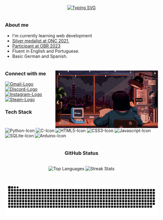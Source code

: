 <div align="center">
  <a href="https://git.io/typing-svg">
    <img src="https://readme-typing-svg.demolab.com?font=Fira+Code&weight=700&size=35&pause=1000&color=3E6BFF&width=800&height=60&lines=%3C+Hello%2C+World!+I+am+Samuel+Campelo.%2F%3E" alt="Typing SVG" />
  </a>
</div>

#

<h3>About me</h3>

<ul>
  <li>I'm currently learning web development</li>
  <li><a href="https://drive.google.com/file/d/1_aQWAPpBzOYiIXfsbKiBj25VtgkfKKR9/view?usp=sharing">Silver medalist at ONC 2021.</a></li>
  <li><a href="https://drive.google.com/file/d/1bBqta6w7AK0sBGAzYcETwisBMZv2y2Ti/view?usp=sharing">Participant at OBR 2023</a></li>
  <li>Fluent in English and Portuguese.</li>
  <li>Basic German and Spanish.</li>
</ul>

#

<img align="right" alt="" height="190px" src="./src/study.gif">

<h3>Connect with me</h3>

<a href="mailto:samuelcampelo25@gmail.com"><img src="https://img.shields.io/badge/Gmail-D14836?style=for-the-badge&logo=gmail&logoColor=white" alt="Gmail-Logo"/></a>
<a href="https://discord.gg/vcsjaT9xKv"><img src="https://img.shields.io/badge/Discord-7289DA?style=for-the-badge&logo=discord&logoColor=white" alt="Discord-Logo"></a>
<a href="https://www.instagram.com/samuel__campelo/"><img src="https://img.shields.io/badge/Instagram-E4405F?style=for-the-badge&logo=instagram&logoColor=white" alt="Instagram-Logo"></a>
<a href="https://steamcommunity.com/profiles/76561198850085396/"><img src="https://img.shields.io/badge/Steam-000000?style=for-the-badge&logo=steam&logoColor=white" alt="Steam-Logo"></a>

<h3>Tech Stack</h3>

<div style="display: inline-block;">
  <img width="40px" src="https://cdn.jsdelivr.net/gh/devicons/devicon/icons/python/python-original.svg" alt="Python-Icon">
  <img width="40px" src="https://cdn.jsdelivr.net/gh/devicons/devicon/icons/c/c-original.svg" alt="C-Icon">
  <img width="40px" src="https://cdn.jsdelivr.net/gh/devicons/devicon/icons/html5/html5-original.svg" alt="HTML5-Icon">
  <img width="40px" src="https://cdn.jsdelivr.net/gh/devicons/devicon/icons/css3/css3-original.svg" alt="CSS3-Icon">
  <img width="40px" src="https://cdn.jsdelivr.net/gh/devicons/devicon/icons/javascript/javascript-original.svg" alt="Javascript-Icon">
  <img width="40px" src="https://cdn.jsdelivr.net/gh/devicons/devicon/icons/sqlite/sqlite-original.svg" alt="SQLite-Icon">
  <img width="40px" src="https://cdn.jsdelivr.net/gh/devicons/devicon@latest/icons/arduino/arduino-original.svg" alt="Arduino-Icon">
</div>

#

<h3 align="center">GitHub Status</h3>

<br>

<div align="center">
  <img height="160px" src="https://github-readme-stats.vercel.app/api/top-langs/?username=OrekiHoutarouu&count_private=true&layout=compact&bg_color=0D1117&title_color=58A6FF&text_color=FFFFFF" alt="Top Languages"/>
  <img height="160px" src="https://github-readme-streak-stats.herokuapp.com/?user=OrekiHoutarouu&count_private=true&layout=compact&theme=github-dark-blue" alt="Streak Stats"/>

  #
  
  <picture>
    <source media="(prefers-color-scheme: dark)" srcset="https://github.com/OrekiHoutarouu/OrekiHoutarouu/blob/output/github-contribution-grid-snake-dark.svg">
    <img src="https://github.com/OrekiHoutarouu/OrekiHoutarouu/blob/output/github-contribution-grid-snake-dark.svg" alt="GitHub Contribution Grid Snake Animation">
  </picture>
</div>
